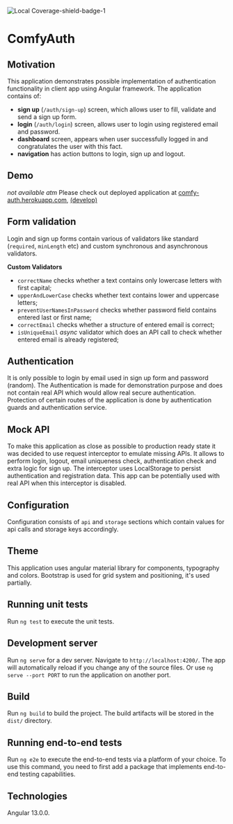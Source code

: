 ![Local Coverage-shield-badge-1](https://img.shields.io/badge/Local%20Coverage-100%25-brightgreen.svg)

# ComfyAuth

## Motivation

This application demonstrates possible implementation of authentication functionality
in client app using Angular framework.
The application contains of:

- **sign up** (`/auth/sign-up`) screen, which allows user to fill, validate and send a sign up form.
- **login** (`/auth/login`) screen, allows user to login using registered email and password.
- **dashboard** screen, appears when user successfully logged in and congratulates the user with this fact.
- **navigation** has action buttons to login, sign up and logout.

## Demo

_not available atm_
Please check out deployed application at [comfy-auth.herokuapp.com](https://comfy-auth.herokuapp.com/), [(develop)](http://develop-comfy-auth.herokuapp.com/)

## Form validation

Login and sign up forms contain various of validators like standard (`required`, `minLength` etc) and custom
synchronous and asynchronous validators.

**Custom Validators**

- `correctName` checks whether a text contains only lowercase letters with first capital;
- `upperAndLowerCase` checks whether text contains lower and uppercase letters;
- `preventUserNamesInPassword` checks whether password field contains entered last or first name;
- `correctEmail` checks whether a structure of entered email is correct;
- `isUniqueEmail` _async_ validator which does an API call to check whether entered email is already registered;

## Authentication

It is only possible to login by email used in sign up form and password (random).
The Authentication is made for demonstration purpose and does not contain real API which would allow real secure authentication.
Protection of certain routes of the application is done by authentication guards and authentication service.

## Mock API

To make this application as close as possible to production ready state it was decided to use request interceptor to emulate missing APIs.
It allows to perform login, logout, email uniqueness check, authentication check and extra logic for sign up. The interceptor uses LocalStorage to persist authentication and registration data.
This app can be potentially used with real API when this interceptor is disabled.

## Configuration

Configuration consists of `api` and `storage` sections which contain values for api calls and storage keys accordingly.

## Theme

This application uses angular material library for components, typography and colors.
Bootstrap is used for grid system and positioning, it's used partially.

## Running unit tests

Run `ng test` to execute the unit tests.

## Development server

Run `ng serve` for a dev server. Navigate to `http://localhost:4200/`. The app will automatically reload if you change any of the source files. Or use `ng serve --port PORT` to run the application on another port.

## Build

Run `ng build` to build the project. The build artifacts will be stored in the `dist/` directory.

## Running end-to-end tests

Run `ng e2e` to execute the end-to-end tests via a platform of your choice. To use this command, you need to first add a package that implements end-to-end testing capabilities.

## Technologies

Angular 13.0.0.
